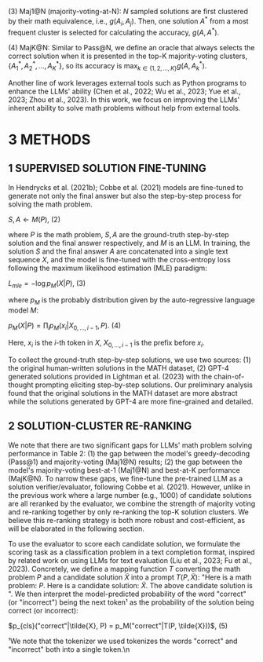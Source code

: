 (3) Maj1@N (majority-voting-at-N): $N$ sampled solutions are first clustered by their math equivalence, i.e., $g(A_i, A_j)$. Then, one solution $A^*$ from a most frequent cluster is selected for calculating the accuracy, $g(A, A^*)$.

(4) MajK@N: Similar to Pass@N, we define an oracle that always selects the correct solution when it is presented in the top-K majority-voting clusters, $\{A_1^*, A_2^*,..., A_K^*\}$, so its accuracy is $\max_{k\in\{1,2,...,K\}} g(A, A_k^*)$.

Another line of work leverages external tools such as Python programs to enhance the LLMs' ability (Chen et al., 2022; Wu et al., 2023; Yue et al., 2023; Zhou et al., 2023). In this work, we focus on improving the LLMs' inherent ability to solve math problems without help from external tools.

# 3 METHODS

## 1 SUPERVISED SOLUTION FINE-TUNING

In Hendrycks et al. (2021b); Cobbe et al. (2021) models are fine-tuned to generate not only the final answer but also the step-by-step process for solving the math problem.

$S, A \leftarrow M(P)$, (2)

where $P$ is the math problem, $S, A$ are the ground-truth step-by-step solution and the final answer respectively, and $M$ is an LLM. In training, the solution $S$ and the final answer $A$ are concatenated into a single text sequence $X$, and the model is fine-tuned with the cross-entropy loss following the maximum likelihood estimation (MLE) paradigm:

$L_{mle} = -\log p_M(X|P)$, (3)

where $p_M$ is the probably distribution given by the auto-regressive language model $M$:

$p_M(X|P) = \prod_i p_M(x_i|X_{0,...,i-1}, P)$. (4)

Here, $x_i$ is the $i$-th token in $X$, $X_{0,...,i-1}$ is the prefix before $x_i$.

To collect the ground-truth step-by-step solutions, we use two sources: (1) the original human-written solutions in the MATH dataset, (2) GPT-4 generated solutions provided in Lightman et al. (2023) with the chain-of-thought prompting eliciting step-by-step solutions. Our preliminary analysis found that the original solutions in the MATH dataset are more abstract while the solutions generated by GPT-4 are more fine-grained and detailed.

## 2 SOLUTION-CLUSTER RE-RANKING

We note that there are two significant gaps for LLMs' math problem solving performance in Table 2: (1) the gap between the model's greedy-decoding (Pass@1) and majority-voting (Maj1@N) results; (2) the gap between the model's majority-voting best-at-1 (Maj1@N) and best-at-K performance (MajK@N). To narrow these gaps, we fine-tune the pre-trained LLM as a solution verifier/evaluator, following Cobbe et al. (2021). However, unlike in the previous work where a large number (e.g., 1000) of candidate solutions are all reranked by the evaluator, we combine the strength of majority voting and re-ranking together by only re-ranking the top-K solution clusters. We believe this re-ranking strategy is both more robust and cost-efficient, as will be elaborated in the following section.

To use the evaluator to score each candidate solution, we formulate the scoring task as a classification problem in a text completion format, inspired by related work on using LLMs for text evaluation (Liu et al., 2023; Fu et al., 2023). Concretely, we define a mapping function $T$ converting the math problem $P$ and a candidate solution $\tilde{X}$ into a prompt $T(P, \tilde{X})$: "Here is a math problem: $P$. Here is a candidate solution: $\tilde{X}$. The above candidate solution is ". We then interpret the model-predicted probability of the word "correct" (or "incorrect") being the next token¹ as the probability of the solution being correct (or incorrect):

$p_{cls}("correct"|\tilde{X}, P) = p_M("correct"|T(P, \tilde{X}))$, (5)

¹We note that the tokenizer we used tokenizes the words "correct" and "incorrect" both into a single token.\n
